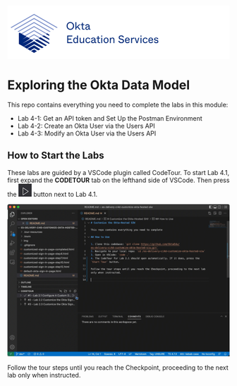 [![Okta Training](./.tour-resources/oktaeduservices.png "Okta Education Services")](https://www.okta.com/services/training/)

# Exploring the Okta Data Model

This repo contains everything you need to complete the labs in this module:

- Lab 4-1: Get an API token and Set Up the Postman Environment
- Lab 4-2: Create an Okta User via the Users API
- Lab 4-3: Modify an Okta User via the Users API

## How to Start the Labs


These labs are guided by a VSCode plugin called CodeTour. To start Lab 4.1, first expand the **CODETOUR** tab on the lefthand side of VSCode. Then press the ![Start Tour](./.tour-resources/play.png) button next to Lab 4.1.

![Start Code Tour](./.tour-resources/start-tour.gif)

Follow the tour steps until you reach the Checkpoint, proceeding to the next lab only when instructed.
